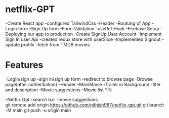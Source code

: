 # netflix-GPT
-Create React app
-configured TailwindCss
-Header
-Routung of App
-Login form
-Sign Up form
-Form Validation
-useRef Hook
-Firebase Setup
-Deploying our app to production
-Create SignUp User Account
-Implement Sign In user Api
-created redux store with userSlice
-Implemented Signout 
-update profile
-fetch from TMDB movies



# Features
-Login/sign up
  -sign in/sign up form
  -redirect to browse page
-Browse page(after authentiation)
    -Header
    -MainMovie
       -Trailer in Background
       -title and description
       -Movie suggestions
          -Movie list * N

-Netflix  Gpt
    -search bar
    -movie suggestions          
git remote add origin https://github.com/nithish987/netflix-gpt.git
git branch -M main
git push -u origin main